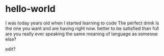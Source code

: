 # hello-world
I was today years old when I started learning to code
The perfect drink is the one you want and are having right now.
better to be satisfied than full
are you really ever speaking the same meaning of language as someone else?

edit?
